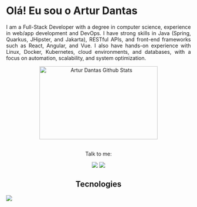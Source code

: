 # Olá! Eu sou o Artur Dantas

<p align="justify">I am a Full-Stack Developer with a degree in computer science, experience in web/app development and DevOps. I have strong skills in Java (Spring, Quarkus, JHipster, and Jakarta), RESTful APIs, and front-end frameworks such as React, Angular, and Vue. I also have hands-on experience with Linux, Docker, Kubernetes, cloud environments, and databases, with a focus on automation, scalability, and system optimization.</p>

<div align="center">
 <a href="https://github.com/MartinsArtur"><img alt="Artur Dantas Github Stats" src="https://denvercoder1-github-readme-stats.vercel.app/api?username=MartinsArtur&show_icons=true&count_private=true&theme=react&border_color=7F3FBF&bg_color=0D1117&title_color=F85D7F&icon_color=F8D866" height="200" width="80%"/></a>
</div>

<br/>

<div align="center">
  <p>Talk to me:</p>
  <a href="https://www.linkedin.com/in/artur-d-martins/" target="_blank"><img src="https://img.shields.io/badge/-LinkedIn-%230077B5?style=for-the-badge&logo=linkedin&logoColor=white" target="_blank"></a> 
  <a href="mailto:arturdantasmartins@gmail.com"><img src="https://img.shields.io/badge/-Gmail-%23333?style=for-the-badge&logo=gmail&logoColor=white" target="_blank"></a>
</div>

<h2 align="center">Tecnologies</h2>
<a href="https://github.com/MartinsArtur"><img src="https://skillicons.dev/icons?i=spring,java,react,angular,vue,nodejs,postman,kubernetes,docker,mongodb,postgresql,html,css,javascript,typescript,python,git,github,c,vim" /></a>
